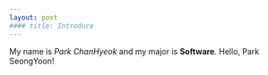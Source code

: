 ```yaml
---
layout: post
#### title: Introduce
---
```


My name is *Park ChanHyeok* and my major is **Software**.
Hello, Park SeongYoon!
